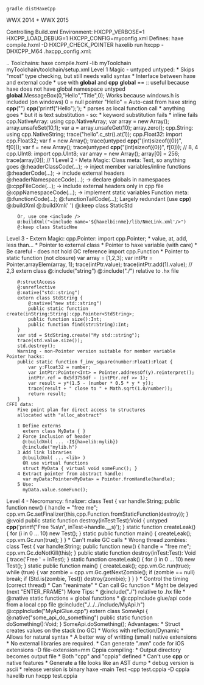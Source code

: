 ```
gradle distHaxeCpp
```

WWX 2014 + WWX 2015

Controlling Build.xml
    Environment:
        HXCPP_VERBOSE=1
        HXCPP_LOAD_DEBUG=1
        HXCPP_CONFIG=myconfig.xml
    Defines:
        haxe compile.hxml -D HXCPP_CHECK_POINTER
        haxelib run hxcpp -DHXCPP_M64
        .hxcpp_config.xml:
        <xml>
            <section id="vars"/>
            <set name="SDK_ROOT" value="e:/SDK/" />
            ..
    Toolchains:
        haxe compile.hxml -lib myToolchain
        myToolchain/toolchain/setup.xml
        <xml>
            <set name="toolchain" value="myFile"/>
            <include name="${HXCPP_CONFIG}" section="vars" />
Level 1 Magic - untyped
    untyped:
        * Skips "most" type checking, but still needs valid syntax
        * Interface between haxe and external code
        * use with __global__ and __cpp__
    __global__ == ::
        useful because haxe does not have global namespace
         untyped __global__.MessageBox(0,"Hello","Title",0);
         Works because
            windows.h is included (on windows)
            0 = null pointer
            "Hello" = Auto-cast from haxe string
    __cpp__("")
        __cpp__('printf("Hello");');
        * parses as local function call
        * anything goes
        * but it is text substitution - so:
            * keyword substitution fails
            * inline fails
    cpp.NativeArray:
        using cpp.NativeArray;
        var array = new Array<Int>();
        array.unsafeSet(10,1);
        var a = array.unsafeGet(10);
        array.zero();
    cpp.String:
        using cpp.NativeString;
        trace("hello".c_str().at(1));
    cpp.Float32:
        import cpp.Float32;
        var f = new Array<Float>();
        trace(untyped __cpp__("(int)sizeof({0})", f[0]));
         var f = new Array<Float32>();
        trace(untyped __cpp__("(int)sizeof({0})", f[0]));
        // 8, 4
    cpp.UInt8:
        import cpp.UInt8;
        var array = new Array<UInt8>();
        array[0] = 256;
        trace(array[0]);
        // 1
Level 2 - Meta Magic:
    Class meta:
        Text, so anything goes
        @:headerClassCode(...); -> inject member variables/inline functions
        @:headerCode(...); -> include external headers
        @:headerNamespaceCode(...); -> declare globals in namespaces
        @:cppFileCode(...); -> include external headers only in cpp file
        @:cppNamespaceCode(...); -> implement static variables
    Function meta:
        @:functionCode(...);
        @:functionTailCode(...);
        Largely redundant (use __cpp__)
    @:buildXml
        @:buildXml('
            <target id="haxe">
                <lib name="${HXCPP}/lib/${BINDIR}/libstd${LIBEXTRA}${LIBEXT}"/>
                <lib name="wsock32.lib" if="windows"/>
            </target>
        ')
        @:keep class StaticStd

        Or, use one <include />
        @:buildXml("<include name='${haxelbi:nme}/lib/NmeLink.xml'/>")
        @:keep class StaticNme
Level 3 - Extern Magic:
    cpp.Pointer:
        import cpp.Pointer;
        * value, at, add, less than...
        * Pointer to external class
        * Pointer to haxe variable (with care)
        * Be careful - does not hold GC reference
        import cpp.Function
        * Pointer to static function (not closure)
        var array = [1,2,3];
        var intPtr = Pointer.arrayElem(array, 1);
        trace(intPtr.value);
        trace(intPtr.add(1).value);
        // 2,3
    extern class
        @:include("string")
        @:include("./") relative to .hx file

        @:structAccess
        @:unreflective
        @:native("std::string")
        extern class StdString {
            @:native("new std::string")
            public static function create(inString:String):cpp.Pointer<StdString>;
            public function size():Int;
            public function find(str:String):Int;
        }
        var std = StdString.create("My std::string");
        trace(std.value.size());
        std.destroy();
        Warning - non-Pointer version suitable for member variable
    Pointer hacks:
        public static function f_inv_square(number:Float):Float {
            var y:Float32 = number;
            var intPtr:Pointer<Int> = Pointer.addressOf(y).reinterpret();
            intPtr.ref = 0x5f3759df - (intPtr.ref >> 1);
            var result = y*(1.5 - (number * 0.5 * y * y));
            trace(result + " close to " + Math.sqrt(1.0/number));
            return result;
        }
    CFFI data:
        Five point plan for direct access to structures
        allocated with "alloc_abstract"

        1 Define externs
          extern class MyData { }
        2 Force inclusion of header
          @:buildXml( ... -I${haxelib:mylib})
          @:include("mylib.h")
        3 Add link libraries
          @:buildXml( ... <lib> )
          OR use virtual functions
          struct MyData { virtual void someFunc(); }
        4 Extract pointer from abstract handle:
          var myData:Pointer<MyData> = Pointer.fromHandle(handle);
        5 Use:
          myData.value.someFunc();

Level 4 - Necromancy:
    finalizer:
        class Test {
            var handle:String;
            public function new() {
                handle = "free me";
                cpp.vm.Gc.setFinalizer(this,cpp.Function.fromStaticFunction(destroy));
            }
            @:void public static function destroy(inTest:Test):Void {
                untyped __cpp__('printf("Free %s\\n", inTest->handle.__s)');
            }
            static function createLeak() {
                for (i in 0 ... 10) new Test();
            }
            static public function main() {
                createLeak();
                cpp.vm.Gc.run(true);
            }
        }
        * Can't make GC calls
        * Wrong thread
    zombies:
        class Test {
            var handle:String;
            public function new() {
                handle = "free me";
                cpp.vm.Gc.doNotKill(this);
            }
            public static function destroy(inTest:Test): Void {
                trace('Free ' + inTest);
            }
            static function createLeak() {
                for (i in 0 ... 10) new Test();
            }
            static public function main() {
                createLeak();
                cpp.vm.Gc.run(true);
                while (true) {
                    var zombie = cpp.vm.Gc.getNextZombie();
                    if (zombie == null) break;
                    if (Std.is(zombie, Test)) destroy(zombie);
                }
            }
        }
        * Control the timing (correct thread)
        * Can "reanimate"
        * Can call Gc function
        * Mght be delayed (next "ENTER_FRAME")
More Tips:
    * @:include("./") relative to .hx file
    * @:native static functions = global functions
    * @:cppInclude glue/api code from a local cpp file
    @:include("./../../include/MyApi.h")
    @:cppInclude("MyApiGlue.cpp")
    extern class SomeApi {
        @:native("some_api_do_something")
        public static function doSomething():Void;
    }
    SomeApi.doSomething();
Advantages:
    * Struct creates values on the stack (no GC)
    * Works with reflection/Dynamic
    * Allows for natural syntax
    * A better way of writting (small) native extensions
       * No external libraries are required.
       * Can generate ".mm" code for iOS extensions -D file-extension=mm
Cppia compiling:
    * Output directory becomes output file
    * Both "cpp" and "cppia" defined
    * Can't use __cpp__ or native features
    * Generate a file looks like an AST dump
      * debug version is ascii
      * release version is binary
    haxe -main Test -cpp test.cppia -D cppia
    haxelib run hxcpp test.cppia
